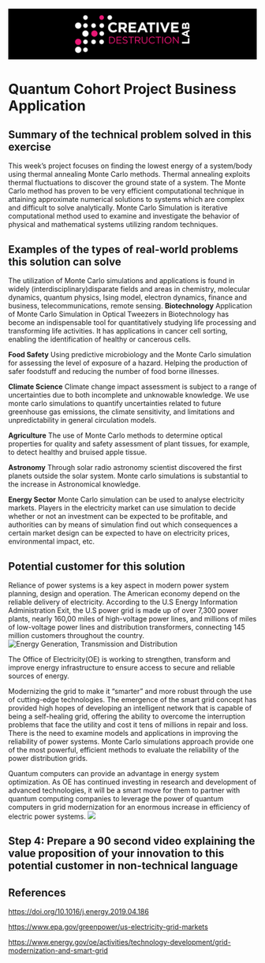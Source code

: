 ![CDL 2020 Cohort Project](../figures/CDL_logo.jpg)
# Quantum Cohort Project Business Application

## Summary of the technical problem solved in this exercise

This week’s project focuses on finding the lowest energy of a system/body using thermal annealing Monte Carlo methods. Thermal annealing exploits thermal fluctuations to discover the ground state of a system. The Monte Carlo method has proven to be very efficient computational technique in attaining approximate numerical solutions to systems which are complex and difficult to solve analytically. Monte Carlo Simulation is iterative computational method used to examine and investigate the behavior of physical and mathematical systems utilizing random techniques.


## Examples of the types of real-world problems this solution can solve

The utilization of Monte Carlo simulations and applications is found in widely (interdisciplinary)disparate fields and areas in chemistry, molecular dynamics, quantum physics, Ising model, electron dynamics, finance and business, telecommunications, remote sensing.
**Biotechnology**
Application of Monte Carlo Simulation in Optical Tweezers in Biotechnology has become an indispensable tool for quantitatively studying life processing and transforming life activities. It has applications in cancer cell sorting, enabling the identification of healthy or cancerous cells.

**Food Safety** 
Using predictive microbiology and the Monte Carlo simulation for assessing the level of exposure of a hazard. Helping the production of safer foodstuff and reducing the number of food borne illnesses.

**Climate Science**
Climate change impact assessment is subject to a range of uncertainties due to both incomplete and unknowable knowledge. We use monte carlo simulations to quantify uncertainties related to future greenhouse gas emissions, the climate sensitivity, and limitations and unpredictability in general circulation models.

**Agriculture**
The use of Monte Carlo methods to determine optical properties for quality and safety assessment of plant tissues, for example, to detect healthy and bruised apple tissue.

**Astronomy** 
Through solar radio astronomy scientist discovered the first planets outside the solar system. Monte carlo simulations is substantial to the increase in Astronomical knowledge.  

**Energy Sector**
Monte Carlo simulation can be used to analyse electricity markets. Players in the electricity market can use simulation to decide whether or not an investment can be expected to be profitable, and authorities can by means of simulation find out which consequences a certain market design can be expected to have on electricity prices, environmental impact, etc. 

## Potential customer for this solution 
Reliance of power systems is a key aspect in modern power system planning, design and operation. The American economy depend on the reliable delivery of electricity. According to the U.S Energy Information Administration Exit, the U.S power grid is made up of over 7,300 power plants, nearly 160,00 miles of high-voltage power lines, and millions of miles of low-voltage power lines and distribution transformers, connecting 145 million customers throughout the country. 
![Energy Generation, Transmission and Distribution](transmission.PNG)

The Office of Electricity(OE) is working to strengthen, transform and improve energy infrastructure to ensure access to secure and reliable  sources of energy.

Modernizing the grid to make it “smarter” and more robust through the use of cutting-edge technologies. The emergence of the smart grid concept has provided high hopes of developing an intelligent network that is capable of being a self-healing grid, offering the ability to overcome the interruption problems that face the utility and cost it tens of millions in repair and loss. There is the need to examine models and applications in improving the reliability of power systems.
Monte Carlo simulations approach provide one of the most powerful, efficient methods to evaluate the reliability of the power distribution grids.

Quantum computers can provide an advantage in energy system optimization. As OE has continued investing in research and development of advanced technologies, it will be a smart move for them to partner with quantum computing companies to leverage the power of quantum computers in grid modernization for an enormous increase in efficiency of electric power systems.
![](energy_systems.jpg)




## Step 4: Prepare a 90 second video explaining the value proposition of your innovation to this potential customer in non-technical language

## References
https://doi.org/10.1016/j.energy.2019.04.186

https://www.epa.gov/greenpower/us-electricity-grid-markets

https://www.energy.gov/oe/activities/technology-development/grid-modernization-and-smart-grid

